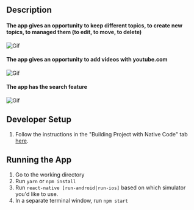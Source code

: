 ## Description
#### The app gives an opportunity to keep different topics, to create new topics, to managed them (to edit, to move, to delete)

![Gif](https://storage.jumpshare.com/preview/sPI_Yv6EaSjYlGjGvAxTW6RvFm_bmgizTzGUvUwrEOmMcp6fV476wcwl87VlJBW3LR9TvSk4AzSrTcXN61ooelNlSmh0egFbdyHzE6LvoMAI4av1wcwKsmUDuTGzHRrg "Optional title")

#### The app gives an opportunity to add videos with youtube.com

![Gif](https://storage.jumpshare.com/preview/_h0pIyoDHE6iUogKxx_KrOGi8v6m8v4riIVrTXb_MH-ZAAWVk9V-oqOi_hdLX0X4P2btJc0bV11GJfRGCaR3YVNlSmh0egFbdyHzE6LvoMAI4av1wcwKsmUDuTGzHRrg "Optional title")

#### The app has the search feature
![Gif](https://storage.jumpshare.com/preview/mP7aUjXB8nq9tXBtS4rFt2I_tD-WMFvNLBPqfSYCYuDXJT85kEEM5XC5WRQTP4OTDybS23vW-yKfNAVQu5dm41NlSmh0egFbdyHzE6LvoMAI4av1wcwKsmUDuTGzHRrg "Optional title")
## Developer Setup

1. Follow the instructions in the "Building Project with Native Code" tab [here](https://facebook.github.io/react-native/docs/getting-started.html).


## Running the App
1. Go to the working directory
2. Run `yarn` or `npm install`
3. Run `react-native [run-android|run-ios]` based on which simulator you'd like to use.
4. In a separate terminal window, run `npm start`



